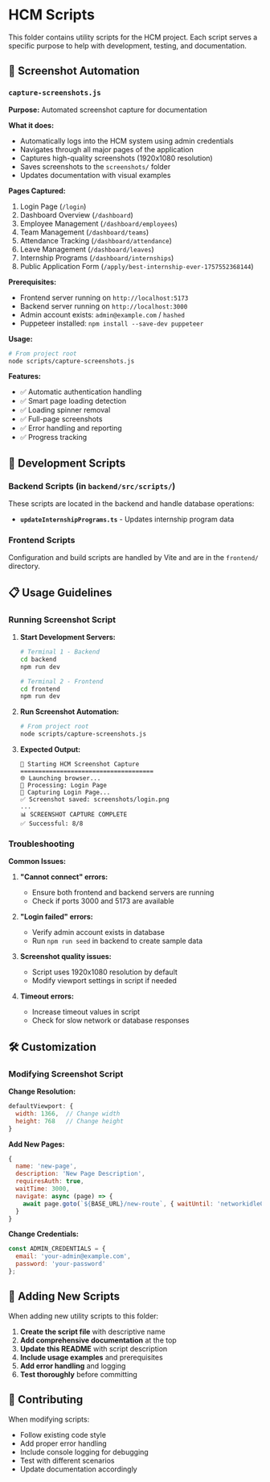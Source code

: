 # HCM Scripts

This folder contains utility scripts for the HCM project. Each script serves a specific purpose to help with development, testing, and documentation.

## 📸 Screenshot Automation

### `capture-screenshots.js`

**Purpose:** Automated screenshot capture for documentation

**What it does:**
- Automatically logs into the HCM system using admin credentials
- Navigates through all major pages of the application
- Captures high-quality screenshots (1920x1080 resolution)
- Saves screenshots to the `screenshots/` folder
- Updates documentation with visual examples

**Pages Captured:**
1. Login Page (`/login`)
2. Dashboard Overview (`/dashboard`)
3. Employee Management (`/dashboard/employees`)
4. Team Management (`/dashboard/teams`)
5. Attendance Tracking (`/dashboard/attendance`)
6. Leave Management (`/dashboard/leaves`)
7. Internship Programs (`/dashboard/internships`)
8. Public Application Form (`/apply/best-internship-ever-1757552368144`)

**Prerequisites:**
- Frontend server running on `http://localhost:5173`
- Backend server running on `http://localhost:3000`
- Admin account exists: `admin@example.com` / `hashed`
- Puppeteer installed: `npm install --save-dev puppeteer`

**Usage:**
```bash
# From project root
node scripts/capture-screenshots.js
```

**Features:**
- ✅ Automatic authentication handling
- ✅ Smart page loading detection
- ✅ Loading spinner removal
- ✅ Full-page screenshots
- ✅ Error handling and reporting
- ✅ Progress tracking

## 🔧 Development Scripts

### Backend Scripts (in `backend/src/scripts/`)

These scripts are located in the backend and handle database operations:

- **`updateInternshipPrograms.ts`** - Updates internship program data

### Frontend Scripts

Configuration and build scripts are handled by Vite and are in the `frontend/` directory.

## 📋 Usage Guidelines

### Running Screenshot Script

1. **Start Development Servers:**
   ```bash
   # Terminal 1 - Backend
   cd backend
   npm run dev

   # Terminal 2 - Frontend  
   cd frontend
   npm run dev
   ```

2. **Run Screenshot Automation:**
   ```bash
   # From project root
   node scripts/capture-screenshots.js
   ```

3. **Expected Output:**
   ```
   🚀 Starting HCM Screenshot Capture
   =====================================
   🌐 Launching browser...
   📄 Processing: Login Page
   📸 Capturing Login Page...
   ✅ Screenshot saved: screenshots/login.png
   ...
   📊 SCREENSHOT CAPTURE COMPLETE
   ✅ Successful: 8/8
   ```

### Troubleshooting

**Common Issues:**

1. **"Cannot connect" errors:**
   - Ensure both frontend and backend servers are running
   - Check if ports 3000 and 5173 are available

2. **"Login failed" errors:**
   - Verify admin account exists in database
   - Run `npm run seed` in backend to create sample data

3. **Screenshot quality issues:**
   - Script uses 1920x1080 resolution by default
   - Modify viewport settings in script if needed

4. **Timeout errors:**
   - Increase timeout values in script
   - Check for slow network or database responses

## 🛠 Customization

### Modifying Screenshot Script

**Change Resolution:**
```javascript
defaultViewport: {
  width: 1366,  // Change width
  height: 768   // Change height
}
```

**Add New Pages:**
```javascript
{
  name: 'new-page',
  description: 'New Page Description',
  requiresAuth: true,
  waitTime: 3000,
  navigate: async (page) => {
    await page.goto(`${BASE_URL}/new-route`, { waitUntil: 'networkidle0', timeout: 30000 });
  }
}
```

**Change Credentials:**
```javascript
const ADMIN_CREDENTIALS = {
  email: 'your-admin@example.com',
  password: 'your-password'
};
```

## 📝 Adding New Scripts

When adding new utility scripts to this folder:

1. **Create the script file** with descriptive name
2. **Add comprehensive documentation** at the top
3. **Update this README** with script description
4. **Include usage examples** and prerequisites
5. **Add error handling** and logging
6. **Test thoroughly** before committing

## 🤝 Contributing

When modifying scripts:
- Follow existing code style
- Add proper error handling
- Include console logging for debugging
- Test with different scenarios
- Update documentation accordingly
